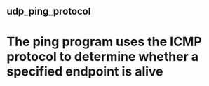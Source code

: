 ## udp_ping_protocol

# The ping program uses the ICMP protocol to determine whether a specified endpoint is alive